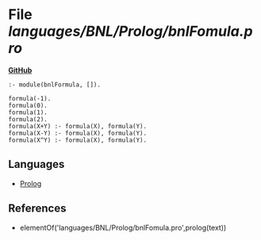 # File _languages/BNL/Prolog/bnlFomula.pro_
**[GitHub](https://github.com/softlang/yas/blob/master/languages/BNL/Prolog/bnlFomula.pro)**
```
:- module(bnlFormula, []).

formula(-1).
formula(0).
formula(1).
formula(2).
formula(X+Y) :- formula(X), formula(Y).
formula(X-Y) :- formula(X), formula(Y).
formula(X^Y) :- formula(X), formula(Y).
```

## Languages
* [Prolog](../languages/Prolog.md)

## References
* elementOf('languages/BNL/Prolog/bnlFomula.pro',prolog(text))
